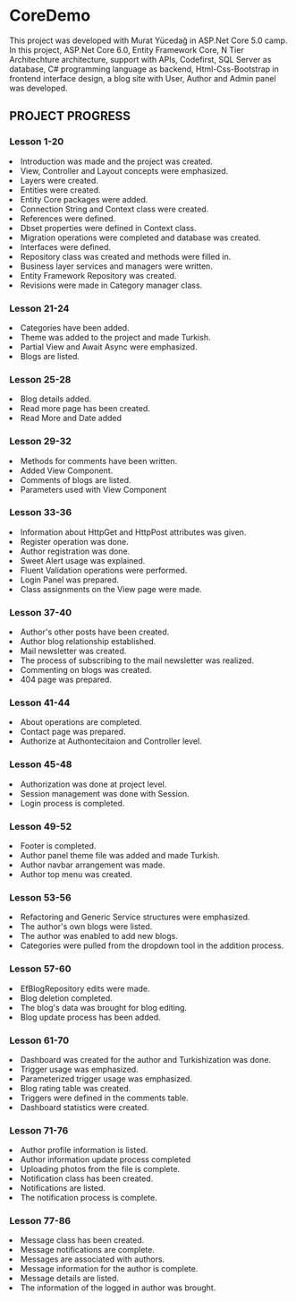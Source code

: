 # CoreDemo
This project was developed with Murat Yücedağ in ASP.Net Core 5.0 camp. In this project, ASP.Net Core 6.0, Entity Framework Core, N Tier Architechture architecture, support with APIs, Codefirst, SQL Server as database, C# programming language as backend, Html-Css-Bootstrap in frontend interface design, a blog site with User, Author and Admin panel was developed.

<h2>PROJECT PROGRESS</h2>
<h3>Lesson 1-20</h3>
<li>Introduction was made and the project was created.</li>
<li>View, Controller and Layout concepts were emphasized.</li>
<li>Layers were created.</li>
<li>Entities were created.</li>
<li>Entity Core packages were added.</li>
<li>Connection String and Context class were created.</li>
<li>References were defined.</li>
<li>Dbset properties were defined in Context class.</li>
<li>Migration operations were completed and database was created.</li>
<li>Interfaces were defined.</li>
<li>Repository class was created and methods were filled in.</li>
<li>Business layer services and managers were written.</li>
<li>Entity Framework Repository was created.</li>
<li>Revisions were made in Category manager class.</li>
</ul>
<h3>Lesson 21-24</h3>
<li>Categories have been added.</li>
<li>Theme was added to the project and made Turkish.</li>
<li>Partial View and Await Async were emphasized.</li>
<li>Blogs are listed.</li>
</ul>
<h3>Lesson 25-28</h3>
<li>Blog details added.</li>
<li>Read more page has been created.</li>
<li>Read More and Date added</li>
</ul>
<h3>Lesson 29-32</h3>
<li>Methods for comments have been written.</li>
<li>Added View Component.</li>
<li>Comments of blogs are listed.</li>
<li>Parameters used with View Component</li>
</ul>
<h3>Lesson 33-36</h3>
<li>Information about HttpGet and HttpPost attributes was given.</li>
<li>Register operation was done.</li>
<li>Author registration was done.</li>
<li>Sweet Alert usage was explained.</li>
<li>Fluent Validation operations were performed.</li>
<li>Login Panel was prepared.</li>
<li>Class assignments on the View page were made.</li>
</ul>
 <h3>Lesson 37-40</h3>
<li>Author's other posts have been created.</li>
<li>Author blog relationship established.</li>
<li>Mail newsletter was created.</li>
<li>The process of subscribing to the mail newsletter was realized.</li>
<li>Commenting on blogs was created.</li>
<li>404 page was prepared.</li>
</ul>
 <h3>Lesson 41-44</h3>
<li>About operations are completed.</li>
<li>Contact page was prepared.</li>
<li>Authorize at Authontecitaion and Controller level.</li>
</ul>
 <h3>Lesson 45-48</h3>
<li>Authorization was done at project level.</li>
<li>Session management was done with Session.</li>
<li>Login process is completed.</li>
</ul>
<h3>Lesson 49-52 </h3>
<li>Footer is completed.</li>
<li>Author panel theme file was added and made Turkish.</li>
<li>Author navbar arrangement was made.</li>
<li>Author top menu was created.</li>
</ul>
 <h3>Lesson 53-56</h3>
<li>Refactoring and Generic Service structures were emphasized.</li>
<li>The author's own blogs were listed.</li>
<li>The author was enabled to add new blogs.</li>
<li>Categories were pulled from the dropdown tool in the addition process.</li>
</ul>
 <h3>Lesson 57-60</h3>
<li>EfBlogRepository edits were made.</li>
<li>Blog deletion completed.</li>
<li>The blog's data was brought for blog editing.</li>
<li>Blog update process has been added.</li>
</ul>
 <h3>Lesson 61-70</h3>
<li>Dashboard was created for the author and Turkishization was done.</li>
<li>Trigger usage was emphasized.</li>
<li>Parameterized trigger usage was emphasized.</li>
<li>Blog rating table was created.</li>
<li>Triggers were defined in the comments table.</li>
<li>Dashboard statistics were created.</li>
</ul>
 <h3>Lesson 71-76</h3>
<li>Author profile information is listed.</li>
<li>Author information update process completed</li>
<li>Uploading photos from the file is complete.</li>
<li>Notification class has been created.</li>
<li>Notifications are listed.</li>
<li>The notification process is complete.</li>
</ul>
 <h3>Lesson 77-86</h3>
<li>Message class has been created.</li>
<li>Message notifications are complete.</li>
<li>Messages are associated with authors.</li>
<li>Message information for the author is complete.</li>
<li>Message details are listed.</li>
<li>The information of the logged in author was brought.</li>
</ul>
